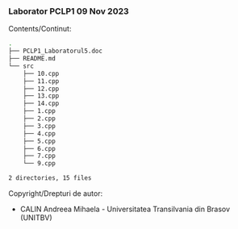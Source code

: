 ### Laborator PCLP1 09 Nov 2023

Contents/Continut: 

```sh
.
├── PCLP1_Laboratorul5.doc
├── README.md
└── src
    ├── 10.cpp
    ├── 11.cpp
    ├── 12.cpp
    ├── 13.cpp
    ├── 14.cpp
    ├── 1.cpp
    ├── 2.cpp
    ├── 3.cpp
    ├── 4.cpp
    ├── 5.cpp
    ├── 6.cpp
    ├── 7.cpp
    └── 9.cpp

2 directories, 15 files
```

Copyright/Drepturi de autor:
* CALIN Andreea Mihaela - Universitatea Transilvania din Brasov (UNITBV)

